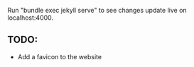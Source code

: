 Run "bundle exec jekyll serve" to see changes update live on localhost:4000.

## TODO:
- Add a favicon to the website
